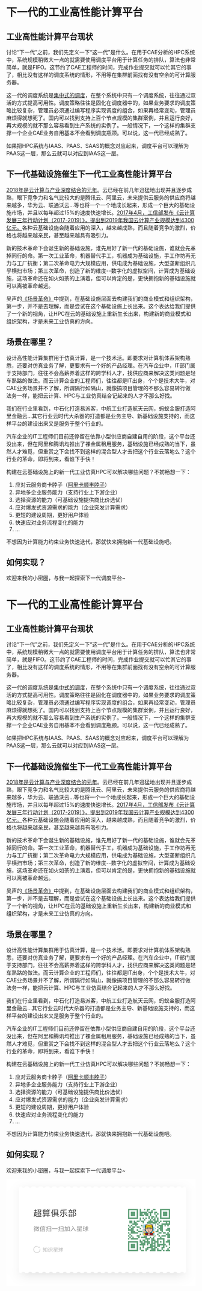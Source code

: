 # 下一代的工业高性能计算平台



## 工业高性能计算平台现状

讨论“下一代”之前，我们先定义一下“这一代”是什么。在用于CAE分析的HPC系统中，系统规模稍微大一点的就需要使用调度平台用于计算任务的排队，算法也非常简单，就是FIFO。这节约了CAE工程师的时间，完成作业提交就可以忙其它的事了，相比没有这样的调度系统的情形，不用等在集群前面找有没有空余的可计算服务器。



这一代的调度系统是[集中式的调度](https://zhuanlan.zhihu.com/p/33823266)，在整个系统中只有一个调度系统，往往通过双活的方式提高可用性。调度策略往往是固化在调度器中的，如果业务要求的调度策略比较复杂，管理员必须通过编写程序实现调度的组合，如果再经常变动，管理员麻烦得就想死了。国内可以找到支持上百个节点规模的集群案例，并且运行良好，再大规模的就不那么容易看到生产系统的实例了。一般情况下，一个这样的集群支撑一个企业CAE业务自用基本不会看到调度瓶颈。可以说，这一代已经成熟了。



如果把HPC系统与IAAS、PAAS、SAAS的概念对应起来，调度平台可以理解为PAAS这一层，那么云就可以对应到IAAS这一层。



## 下一代基础设施催生下一代工业高性能计算平台



[2018年是云计算与产业深度结合的元年](http://www.xinhuanet.com/fortune/2018-01/24/c_1122307805.htm)。云已经在前几年迅猛地出现并且逐步成熟，眼下竞争力和名气比较大的是腾讯云、阿里云，未来提供云服务的供应商将越来越多，华为云、联通沃云...等也将一个一个地成长起来，形成一个巨大的基础设施市场，并且以每年超过15%的速度快速增长。[2017年4月，工信部发布《云计算发展三年行动计划（2017-2019）》，提出到2019年我国云计算产业规模达到4300亿元。](http://t.cj.sina.com.cn/articles/view/1824057403/6cb8e83b0010056ox?cre=tianyi&mod=pcpager_fintoutiao&loc=2&r=9&doct=0&rfunc=100&tj=none&tr=9)各种云基础设施会随着应用的深入，越来越成熟，而且随着竞争的激烈，价格也将越来越亲民，甚至越来越具有吸引力。



新的技术革命下会诞生新的基础设施，谁先用好了新一代的基础设施，谁就会先革掉同行的命。第一次工业革命，机器替代手工，机器成为基础设施，手工作坊再无力与工厂抗衡；第二次革命电力大规模应用，供电成为基础设施，大型垄断组织几乎横扫市场；第三次革命，创造了新的维度--数字化的虚拟空间，计算成为基础设施，这场革命还在如火如荼的上演着，但可以肯定的是，更快拥抱新的基础设施就可以离被革命越远。



吴声的[《场景革命》](http://www.iheima.com/news/2016/0211/154218.shtml)中提到，在基础设施层面去构建我们的商业模式和组织架构，第一步，并不是去理解，而是尝试在这个基础设施上长出来。这个表达给我们提供了一个新的视角，让HPC在云的基础设施上重新生长出来，构建新的商业模式和组织架构，才是未来工业仿真的方向。





## 场景在哪里？

设计高性能计算集群用于仿真计算，是一个技术活。即要求对计算机体系架构熟悉，还要对仿真业务了解，更要求有一个好的产品经理。在汽车企业中，IT部门属于支持部门，往往不会高薪养着这样的跨学科人才，找供应商来解决这类问题是轻车熟路的做法。而云计算企业的工程师们，往往都是IT出身，个个是技术大牛，对CAE业务场景并不了解，所谓隔行如隔山，就像搞项目管理的不那么容易转行做法务一样，能把云计算、HPC与工业仿真结合记起来的人才不那么好找。

我们在行业里看到，中石化打造易派客，中航工业打造航天云网，蚂蚁金服打造阿里金融云...其它行业云时代大杀器的打造都是业务主导、新基础设施支持的，而这样平台的建设出来又是服务于整个行业的。

汽车企业的IT工程师们目前还停留在依靠小型供应商自建自用的阶段，这个平台还没出来，但在阿里和腾讯均推出了裸金属租用服务，基础设施已经成熟的当下，虽然人才难觅，但重赏之下会找不到这样的混合型人才去把这个行业云落地么？这个行业的革命，即将到来，看谁下手快！



构建在云基础设施上的新一代工业仿真HPC可以解决哪些问题？不妨畅想一下：

1. 应对云服务商卡脖子（[阿里卡顺丰脖子](http://daily.zhihu.com/story/9453882)）
2. 异地多企业服务能力（支持行业上下游企业）
3. 选择资源的能力（可基础设施提供商比价选优）
4. 应对爆发式资源需求的能力（企业突发计算需求）
5. 更短的建设周期，更好用户体验
6. 快速应对业务流程变化的能力
7. ...



不想因为计算能力约束业务快速迭代，那就快来拥抱新一代基础设施吧。



## 如何实现？



欢迎来我的小密圈，与我一起探索下一代调度平台~

# 下一代的工业高性能计算平台



## 工业高性能计算平台现状

讨论“下一代”之前，我们先定义一下“这一代”是什么。在用于CAE分析的HPC系统中，系统规模稍微大一点的就需要使用调度平台用于计算任务的排队，算法也非常简单，就是FIFO。这节约了CAE工程师的时间，完成作业提交就可以忙其它的事了，相比没有这样的调度系统的情形，不用等在集群前面找有没有空余的可计算服务器。



这一代的调度系统是[集中式的调度](https://zhuanlan.zhihu.com/p/33823266)，在整个系统中只有一个调度系统，往往通过双活的方式提高可用性。调度策略往往是固化在调度器中的，如果业务要求的调度策略比较复杂，管理员必须通过编写程序实现调度的组合，如果再经常变动，管理员麻烦得就想死了。国内可以找到支持上百个节点规模的集群案例，并且运行良好，再大规模的就不那么容易看到生产系统的实例了。一般情况下，一个这样的集群支撑一个企业CAE业务自用基本不会看到调度瓶颈。可以说，这一代已经成熟了。



如果把HPC系统与IAAS、PAAS、SAAS的概念对应起来，调度平台可以理解为PAAS这一层，那么云就可以对应到IAAS这一层。



## 下一代基础设施催生下一代工业高性能计算平台



[2018年是云计算与产业深度结合的元年](http://www.xinhuanet.com/fortune/2018-01/24/c_1122307805.htm)。云已经在前几年迅猛地出现并且逐步成熟，眼下竞争力和名气比较大的是腾讯云、阿里云，未来提供云服务的供应商将越来越多，华为云、联通沃云...等也将一个一个地成长起来，形成一个巨大的基础设施市场，并且以每年超过15%的速度快速增长。[2017年4月，工信部发布《云计算发展三年行动计划（2017-2019）》，提出到2019年我国云计算产业规模达到4300亿元。](http://t.cj.sina.com.cn/articles/view/1824057403/6cb8e83b0010056ox?cre=tianyi&mod=pcpager_fintoutiao&loc=2&r=9&doct=0&rfunc=100&tj=none&tr=9)各种云基础设施会随着应用的深入，越来越成熟，而且随着竞争的激烈，价格也将越来越亲民，甚至越来越具有吸引力。



新的技术革命下会诞生新的基础设施，谁先用好了新一代的基础设施，谁就会先革掉同行的命。第一次工业革命，机器替代手工，机器成为基础设施，手工作坊再无力与工厂抗衡；第二次革命电力大规模应用，供电成为基础设施，大型垄断组织几乎横扫市场；第三次革命，创造了新的维度--数字化的虚拟空间，计算成为基础设施，这场革命还在如火如荼的上演着，但可以肯定的是，更快拥抱新的基础设施就可以离被革命越远。



吴声的[《场景革命》](http://www.iheima.com/news/2016/0211/154218.shtml)中提到，在基础设施层面去构建我们的商业模式和组织架构，第一步，并不是去理解，而是尝试在这个基础设施上长出来。这个表达给我们提供了一个新的视角，让HPC在云的基础设施上重新生长出来，构建新的商业模式和组织架构，才是未来工业仿真的方向。





## 场景在哪里？

设计高性能计算集群用于仿真计算，是一个技术活。即要求对计算机体系架构熟悉，还要对仿真业务了解，更要求有一个好的产品经理。在汽车企业中，IT部门属于支持部门，往往不会高薪养着这样的跨学科人才，找供应商来解决这类问题是轻车熟路的做法。而云计算企业的工程师们，往往都是IT出身，个个是技术大牛，对CAE业务场景并不了解，所谓隔行如隔山，就像搞项目管理的不那么容易转行做法务一样，能把云计算、HPC与工业仿真结合记起来的人才不那么好找。

我们在行业里看到，中石化打造易派客，中航工业打造航天云网，蚂蚁金服打造阿里金融云...其它行业云时代大杀器的打造都是业务主导、新基础设施支持的，而这样平台的建设出来又是服务于整个行业的。

汽车企业的IT工程师们目前还停留在依靠小型供应商自建自用的阶段，这个平台还没出来，但在阿里和腾讯均推出了裸金属租用服务，基础设施已经成熟的当下，虽然人才难觅，但重赏之下会找不到这样的混合型人才去把这个行业云落地么？这个行业的革命，即将到来，看谁下手快！



构建在云基础设施上的新一代工业仿真HPC可以解决哪些问题？不妨畅想一下：

1. 应对云服务商卡脖子（[阿里卡顺丰脖子](http://daily.zhihu.com/story/9453882)）
2. 异地多企业服务能力（支持行业上下游企业）
3. 选择资源的能力（可基础设施提供商比价选优）
4. 应对爆发式资源需求的能力（企业突发计算需求）
5. 更短的建设周期，更好用户体验
6. 快速应对业务流程变化的能力
7. ...



不想因为计算能力约束业务快速迭代，那就快来拥抱新一代基础设施吧。



## 如何实现？



欢迎来我的小密圈，与我一起探索下一代调度平台~

![mark](../Images/CgmeEeaDF7.png)